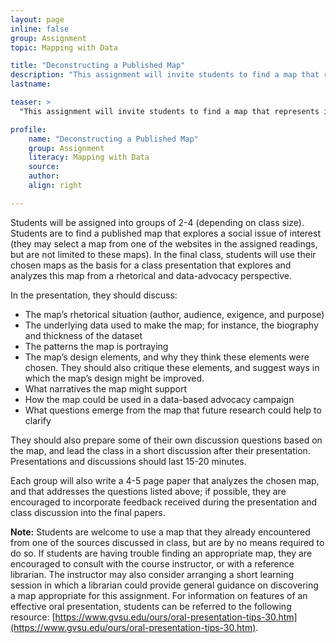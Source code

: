 ```yaml
---
layout: page
inline: false
group: Assignment
topic: Mapping with Data

title: "Deconstructing a Published Map"
description: "This assignment will invite students to find a map that represents information about a social issue that they are interested in, deconstruct how that map “works” from a rhetorical and data-advocacy perspective, and explore how it might be used as part of a broader data-based advocacy campaign. The assignment will include a class presentation and short paper, and will prepare students to incorporate their own original maps into data-based advocacy campaigns they may organize in the future. "
lastname: 

teaser: >
  "This assignment will invite students to find a map that represents information about a social issue that they are interested in, deconstruct how that map “works” from a rhetorical and data-advocacy perspective, and explore how it might be used as part of a broader data-based advocacy campaign. The assignment will include a class presentation and short paper, and will prepare students to incorporate their own original maps into data-based advocacy campaigns they may organize in the future. "

profile:
    name: "Deconstructing a Published Map"
    group: Assignment
    literacy: Mapping with Data
    source: 
    author: 
    align: right

---
```


Students will be assigned into groups of 2-4 (depending on class size). Students are to find a published map that explores a social issue of interest (they may select a map from one of the websites in the assigned readings, but are not limited to these maps). In the final class, students will use their chosen maps as the basis for a class presentation that explores and analyzes this map from a rhetorical and data-advocacy perspective.

In the presentation, they should discuss:
- The map’s rhetorical situation (author, audience, exigence, and purpose)
- The underlying data used to make the map; for instance, the biography and thickness of the dataset
- The patterns the map is portraying
- The map’s design elements, and why they think these elements were chosen. They should also critique these elements, and suggest ways in which the map’s design might be improved.
- What narratives the map might support
- How the map could be used in a data-based advocacy campaign
- What questions emerge from the map that future research could help to clarify

They should also prepare some of their own discussion questions based on the map, and lead the class in a short discussion after their presentation. Presentations and discussions should last 15-20 minutes. 

Each group will also write a 4-5 page paper that analyzes the chosen map, and that addresses the questions listed above; if possible, they are encouraged to incorporate feedback received during the presentation and class discussion into the final papers. 

**Note:** Students are welcome to use a map that they already encountered from one of the sources discussed in class, but are by no means required to do so. If students are having trouble finding an appropriate map, they are encouraged to consult with the course instructor, or with a reference librarian. The instructor may also consider arranging a short learning session in which a librarian could provide general guidance on discovering a map appropriate for this assignment. For information on features of an effective oral presentation, students can be referred to the following resource: [https://www.gvsu.edu/ours/oral-presentation-tips-30.htm](https://www.gvsu.edu/ours/oral-presentation-tips-30.htm). 

